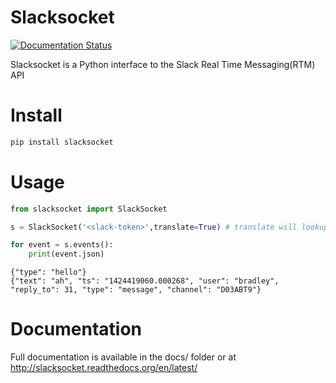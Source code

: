 # Slacksocket

[![Documentation Status](https://readthedocs.org/projects/slacksocket/badge/?version=latest)](https://readthedocs.org/projects/slacksocket/?badge=latest)

Slacksocket is a Python interface to the Slack Real Time Messaging(RTM) API

# Install

```bash
pip install slacksocket
```

# Usage

```python
from slacksocket import SlackSocket

s = SlackSocket('<slack-token>',translate=True) # translate will lookup and replace user and channel IDs with their human-readable names. default true. 

for event = s.events():
    print(event.json)
```

```
{"type": "hello"}
{"text": "ah", "ts": "1424419060.000268", "user": "bradley", "reply_to": 31, "type": "message", "channel": "D03ABT9"}
```

# Documentation

Full documentation is available in the docs/ folder or at http://slacksocket.readthedocs.org/en/latest/
